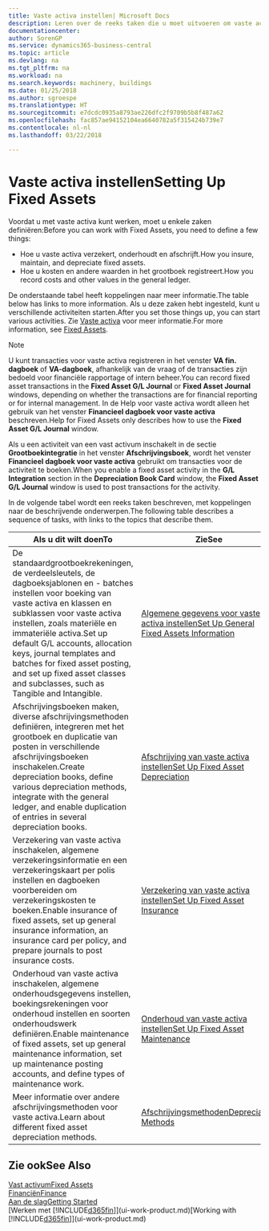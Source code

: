 ```yaml
---
title: Vaste activa instellen| Microsoft Docs
description: Leren over de reeks taken die u moet uitvoeren om vaste activa in te stellen, zoals machines of gebouwen.
documentationcenter: 
author: SorenGP
ms.service: dynamics365-business-central
ms.topic: article
ms.devlang: na
ms.tgt_pltfrm: na
ms.workload: na
ms.search.keywords: machinery, buildings
ms.date: 01/25/2018
ms.author: sgroespe
ms.translationtype: HT
ms.sourcegitcommit: e7dcdc0935a8793ae226dfc2f9709b5b8f487a62
ms.openlocfilehash: fac857ae94152104ea6640782a5f315424b739e7
ms.contentlocale: nl-nl
ms.lasthandoff: 03/22/2018

---
```

# <a name="setting-up-fixed-assets"></a><span data-ttu-id="3247a-103">Vaste activa instellen</span><span class="sxs-lookup"><span data-stu-id="3247a-103">Setting Up Fixed Assets</span></span>
<span data-ttu-id="3247a-104">Voordat u met vaste activa kunt werken, moet u enkele zaken definiëren:</span><span class="sxs-lookup"><span data-stu-id="3247a-104">Before you can work with Fixed Assets, you need to define a few things:</span></span>  

* <span data-ttu-id="3247a-105">Hoe u vaste activa verzekert, onderhoudt en afschrijft.</span><span class="sxs-lookup"><span data-stu-id="3247a-105">How you insure, maintain, and depreciate fixed assets.</span></span>  
* <span data-ttu-id="3247a-106">Hoe u kosten en andere waarden in het grootboek registreert.</span><span class="sxs-lookup"><span data-stu-id="3247a-106">How you record costs and other values in the general ledger.</span></span>  

<span data-ttu-id="3247a-107">De onderstaande tabel heeft koppelingen naar meer informatie.</span><span class="sxs-lookup"><span data-stu-id="3247a-107">The table below has links to more information.</span></span> <span data-ttu-id="3247a-108">Als u deze zaken hebt ingesteld, kunt u verschillende activiteiten starten.</span><span class="sxs-lookup"><span data-stu-id="3247a-108">After you set those things up, you can start various activities.</span></span> <span data-ttu-id="3247a-109">Zie [Vaste activa](fa-manage.md) voor meer informatie.</span><span class="sxs-lookup"><span data-stu-id="3247a-109">For more information, see [Fixed Assets](fa-manage.md).</span></span>  

> [!NOTE]  
>   <span data-ttu-id="3247a-110">U kunt transacties voor vaste activa registreren in het venster **VA fin. dagboek** of **VA-dagboek**, afhankelijk van de vraag of de transacties zijn bedoeld voor financiële rapportage of intern beheer.</span><span class="sxs-lookup"><span data-stu-id="3247a-110">You can record fixed asset transactions in the **Fixed Asset G/L Journal** or **Fixed Asset Journal** windows, depending on whether the transactions are for financial reporting or for internal management.</span></span> <span data-ttu-id="3247a-111">In de Help voor vaste activa wordt alleen het gebruik van het venster **Financieel dagboek voor vaste activa** beschreven.</span><span class="sxs-lookup"><span data-stu-id="3247a-111">Help for Fixed Assets only describes how to use the **Fixed Asset G/L Journal** window.</span></span>  

<span data-ttu-id="3247a-112">Als u een activiteit van een vast activum inschakelt in de sectie **Grootboekintegratie** in het venster **Afschrijvingsboek**, wordt het venster **Financieel dagboek voor vaste activa** gebruikt om transacties voor de activiteit te boeken.</span><span class="sxs-lookup"><span data-stu-id="3247a-112">When you enable a fixed asset activity in the **G/L Integration** section in the **Depreciation Book Card** window, the **Fixed Asset G/L Journal** window is used to post transactions for the activity.</span></span>

<span data-ttu-id="3247a-113">In de volgende tabel wordt een reeks taken beschreven, met koppelingen naar de beschrijvende onderwerpen.</span><span class="sxs-lookup"><span data-stu-id="3247a-113">The following table describes a sequence of tasks, with links to the topics that describe them.</span></span>  

| <span data-ttu-id="3247a-114">Als u dit wilt doen</span><span class="sxs-lookup"><span data-stu-id="3247a-114">To</span></span> | <span data-ttu-id="3247a-115">Zie</span><span class="sxs-lookup"><span data-stu-id="3247a-115">See</span></span> |
| --- | --- |
| <span data-ttu-id="3247a-116">De standaardgrootboekrekeningen, de verdeelsleutels, de dagboeksjablonen en - batches instellen voor boeking van vaste activa en klassen en subklassen voor vaste activa instellen, zoals materiële en immateriële activa.</span><span class="sxs-lookup"><span data-stu-id="3247a-116">Set up default G/L accounts, allocation keys, journal templates and batches for fixed asset posting, and set up fixed asset classes and subclasses, such as Tangible and Intangible.</span></span> |[<span data-ttu-id="3247a-117">Algemene gegevens voor vaste activa instellen</span><span class="sxs-lookup"><span data-stu-id="3247a-117">Set Up General Fixed Assets Information</span></span>](fa-how-setup-general.md) |
| <span data-ttu-id="3247a-118">Afschrijvingsboeken maken, diverse afschrijvingsmethoden definiëren, integreren met het grootboek en duplicatie van posten in verschillende afschrijvingsboeken inschakelen.</span><span class="sxs-lookup"><span data-stu-id="3247a-118">Create depreciation books, define various depreciation methods, integrate with the general ledger, and enable duplication of entries in several depreciation books.</span></span> |[<span data-ttu-id="3247a-119">Afschrijving van vaste activa instellen</span><span class="sxs-lookup"><span data-stu-id="3247a-119">Set Up Fixed Asset Depreciation</span></span>](fa-how-setup-depreciation.md) |
| <span data-ttu-id="3247a-120">Verzekering van vaste activa inschakelen, algemene verzekeringsinformatie en een verzekeringskaart per polis instellen en dagboeken voorbereiden om verzekeringskosten te boeken.</span><span class="sxs-lookup"><span data-stu-id="3247a-120">Enable insurance of fixed assets, set up general insurance information, an insurance card per policy, and prepare journals to post insurance costs.</span></span> |[<span data-ttu-id="3247a-121">Verzekering van vaste activa instellen</span><span class="sxs-lookup"><span data-stu-id="3247a-121">Set Up Fixed Asset Insurance</span></span>](fa-how-setup-insurance.md) |
| <span data-ttu-id="3247a-122">Onderhoud van vaste activa inschakelen, algemene onderhoudsgegevens instellen, boekingsrekeningen voor onderhoud instellen en soorten onderhoudswerk definiëren.</span><span class="sxs-lookup"><span data-stu-id="3247a-122">Enable maintenance of fixed assets, set up general maintenance information, set up maintenance posting accounts, and define types of maintenance work.</span></span> |[<span data-ttu-id="3247a-123">Onderhoud van vaste activa instellen</span><span class="sxs-lookup"><span data-stu-id="3247a-123">Set Up Fixed Asset Maintenance</span></span>](fa-how-setup-maintenance.md) |
| <span data-ttu-id="3247a-124">Meer informatie over andere afschrijvingsmethoden voor vaste activa.</span><span class="sxs-lookup"><span data-stu-id="3247a-124">Learn about different fixed asset depreciation methods.</span></span> |[<span data-ttu-id="3247a-125">Afschrijvingsmethoden</span><span class="sxs-lookup"><span data-stu-id="3247a-125">Depreciation Methods</span></span>](fa-depreciation-methods.md) |

## <a name="see-also"></a><span data-ttu-id="3247a-126">Zie ook</span><span class="sxs-lookup"><span data-stu-id="3247a-126">See Also</span></span>
[<span data-ttu-id="3247a-127">Vast activum</span><span class="sxs-lookup"><span data-stu-id="3247a-127">Fixed Assets</span></span>](fa-manage.md)  
[<span data-ttu-id="3247a-128">Financiën</span><span class="sxs-lookup"><span data-stu-id="3247a-128">Finance</span></span>](finance.md)  
[<span data-ttu-id="3247a-129">Aan de slag</span><span class="sxs-lookup"><span data-stu-id="3247a-129">Getting Started</span></span>](product-get-started.md)  
<span data-ttu-id="3247a-130">[Werken met [!INCLUDE[d365fin](includes/d365fin_md.md)]](ui-work-product.md)</span><span class="sxs-lookup"><span data-stu-id="3247a-130">[Working with [!INCLUDE[d365fin](includes/d365fin_md.md)]](ui-work-product.md)</span></span>

